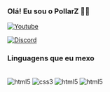 ### Olá! Eu sou o PollarZ 🐻‍❄️

[![Youtube](https://img.shields.io/badge/YouTube-FF0000?style=for-the-badge&logo=youtube&logoColor=white)](https://www.youtube.com/@polarytb)

[![Discord](https://img.shields.io/badge/Discord-7289DA?style=for-the-badge&logo=discord&logoColor=white)](https://discord.gg/CpGpzttU3X)

### Linguagens que eu mexo

<div style="display: inline_block"><br/>
  <img align="center" alt="html5" src="https://img.shields.io/badge/HTML5-E34F26?style=for-the-badge&logo=html5&logoColor=white" >
    <img align="center" alt="css3" src="https://img.shields.io/badge/CSS3-1572B6?style=for-the-badge&logo=css3&logoColor=white" >
        <img align="center" alt="html5" src="https://img.shields.io/badge/MariaDB-003545?style=for-the-badge&logo=mariadb&logoColor=white" >
          <img align="center" alt="html5" src="https://img.shields.io/badge/lua-%232C2D72.svg?style=for-the-badge&logo=lua&logoColor=white" >
  </div>
